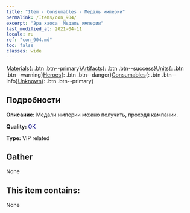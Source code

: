 ```yaml
---
title: "Item - Consumables - Медаль империи"
permalink: /Items/con_904/
excerpt: "Эра хаоса  Медаль империи"
last_modified_at: 2021-04-11
locale: ru
ref: "con_904.md"
toc: false
classes: wide
---
```

 [Materials](/ru/Items/){: .btn .btn--primary}[Artifacts](/ru/Items/Artifacts/){: .btn .btn--success}[Units](/ru/Items/Units/){: .btn .btn--warning}[Heroes](/ru/Items/Heroes/){: .btn .btn--danger}[Consumables](/ru/Items/Consumables/){: .btn .btn--info}[Unknown](/ru/Items/Unknown/){: .btn .btn--primary}

## Подробности
 **Описание:** Медали империи можно получить, проходя кампании.

 **Quality:** <span style="color: #000080">OK</span>

 **Type:** VIP related

## Gather

  None

## This item contains:

  None

